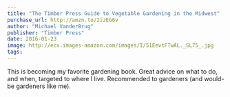 ```yaml
---
title: "The Timber Press Guide to Vegetable Gardening in the Midwest"
purchase_url: http://amzn.to/2izEG6v
author: "Michael VanderBrug"
publisher: "Timber Press"
date: 2016-01-23
image: http://ecx.images-amazon.com/images/I/51EevtFTwAL._SL75_.jpg
tags:
---
```


This is becoming my favorite gardening book. Great advice on what to do, and when, targeted to where I live. Recommended to gardeners (and would-be gardeners like me).
